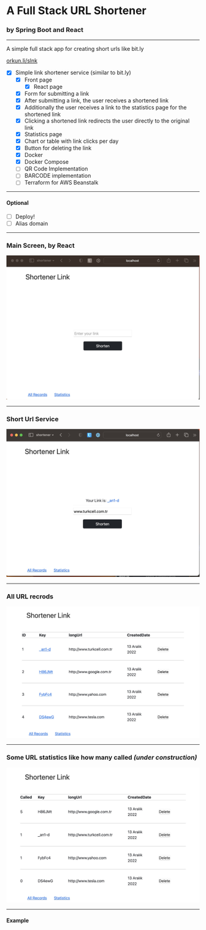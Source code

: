 # A Full Stack URL Shortener
### by Spring Boot and React

---
A simple full stack app for creating short urls like bit.ly

[orkun.li/slnk](orkun.li/slnk)

*  [x] Simple link shortener service (similar to bit.ly)
    * [x] Front page
      * [x] React page
    * [x] Form for submitting a link 
    * [x] After submitting a link, the user receives a shortened link
    * [x] Additionally the user receives a link to the statistics page for the shortened link 
    * [x] Clicking a shortened link redirects the user directly to the original link
    * [x] Statistics page 
    * [x] Chart or table with link clicks per day 
    * [x] Button for deleting the link
    * [x] Docker
    * [x] Docker Compose
    * [ ] QR Code Implementation
    * [ ] BARCODE implementation
    * [ ] Terraform for AWS Beanstalk

---
#### Optional
  * [ ] Deploy!
  * [ ] Alias domain

---
### Main Screen, by React

![alt text](./assets/main_screen.jpg "Main Screen")

---
### Short Url Service

![alt text](./assets/main_screen2.jpg "Products Screen")

---
### All URL recrods

![alt text](./assets/all_records.jpg "All Records")

---
### Some URL statistics like how many called <i>(under construction)</i>

![alt text](./assets/statistics.jpg "All Records")


---
#### Example

